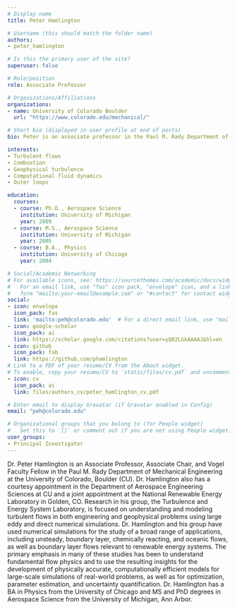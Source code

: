 ```yaml
---
# Display name
title: Peter Hamlington

# Username (this should match the folder name)
authors:
- peter_hamlington

# Is this the primary user of the site?
superuser: false

# Role/position
role: Associate Professor

# Organizations/Affiliations
organizations:
- name: University of Colorado Boulder
  url: "https://www.colorado.edu/mechanical/"

# Short bio (displayed in user profile at end of posts)
bio: Peter is an associate professor in the Paul M. Rady Department of Mechanical Engineering at the University of Colorado Boulder and the principal investigator of the Turbulence and Energy Systems Laboratory.

interests:
- Turbulent flows
- Combustion
- Geophysical turbulence
- Computational fluid dynamics
- Outer loops

education:
  courses:
  - course: Ph.D., Aerospace Science
    institution: University of Michigan
    year: 2009
  - course: M.S., Aerospace Science
    institution: University of Michigan
    year: 2005
  - course: B.A., Physics
    institution: University of Chicago
    year: 2004

# Social/Academic Networking
# For available icons, see: https://sourcethemes.com/academic/docs/widgets/#icons
#   For an email link, use "fas" icon pack, "envelope" icon, and a link in the
#   form "mailto:your-email@example.com" or "#contact" for contact widget.
social:
- icon: envelope
  icon_pack: fas
  link: 'mailto:peh@colorado.edu'  # For a direct email link, use "mailto:peh@colorado.edu".
- icon: google-scholar
  icon_pack: ai
  link: https://scholar.google.com/citations?user=yQ82LGkAAAAJ&hl=en
- icon: github
  icon_pack: fab
  link: https://github.com/phamlington
# Link to a PDF of your resume/CV from the About widget.
# To enable, copy your resume/CV to `static/files/cv.pdf` and uncomment the lines below.  
- icon: cv
  icon_pack: ai
  link: files/authors_cv/peter_hamlington_cv.pdf

# Enter email to display Gravatar (if Gravatar enabled in Config)
email: "peh@colorado.edu"

# Organizational groups that you belong to (for People widget)
#   Set this to `[]` or comment out if you are not using People widget.  
user_groups:
- Principal Investigator
---
```

Dr. Peter Hamlington is an Associate Professor, Associate Chair, and Vogel Faculty Fellow in the Paul M. Rady Department of Mechanical Engineering at the University of Colorado, Boulder (CU). Dr. Hamlington also has a courtesy appointment in the Department of Aerospace Engineering Sciences at CU and a joint appointment at the National Renewable Energy Laboratory in Golden, CO. Research in his group, the Turbulence and Energy System Laboratory, is focused on understanding and modeling turbulent flows in both engineering and geophysical problems using large eddy and direct numerical simulations. Dr. Hamlington and his group have used numerical simulations for the study of a broad range of applications, including unsteady, boundary layer, chemically reacting, and oceanic flows, as well as boundary layer flows relevant to renewable energy systems. The primary emphasis in many of these studies has been to understand fundamental flow physics and to use the resulting insights for the development of physically accurate, computationally efficient models for large-scale simulations of real-world problems, as well as for optimization, parameter estimation, and uncertainty quantification. Dr. Hamlington has a BA in Physics from the University of Chicago and MS and PhD degrees in Aerospace Science from the University of Michigan, Ann Arbor. 
